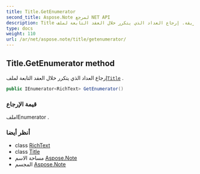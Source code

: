 ```yaml
---
title: Title.GetEnumerator
second_title: Aspose.Note لمرجع NET API
description: Title طريقة. إرجاع العداد الذي يتكرر خلال العقد التابعة لملفTitle .
type: docs
weight: 110
url: /ar/net/aspose.note/title/getenumerator/
---
```

## Title.GetEnumerator method

إرجاع العداد الذي يتكرر خلال العقد التابعة لملف[`Title`](../) .

```csharp
public IEnumerator<RichText> GetEnumerator()
```

### قيمة الإرجاع

ملفIEnumerator .

### أنظر أيضا

* class [RichText](../../richtext/)
* class [Title](../)
* مساحة الاسم [Aspose.Note](../../title/)
* المجسم [Aspose.Note](../../../)


